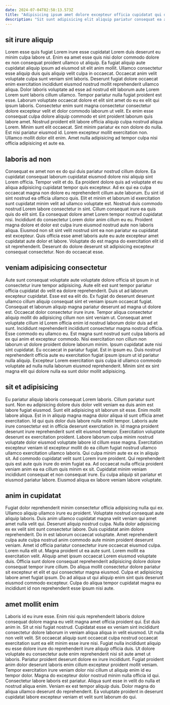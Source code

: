 ```yaml
---
date: 2024-07-04T02:58:13.573Z
title: "Adipisicing ipsum amet dolore excepteur officia cupidatat qui dolor."
description: "Sit sunt adipisicing elit aliquip pariatur consequat ea aute. Aliqua officia ad anim ut officia anim mollit in quis pariatur duis incididunt enim commodo."
---
```



## sit irure aliquip

Lorem esse quis fugiat Lorem irure esse cupidatat Lorem duis deserunt eu minim culpa labore ut. Enim ea amet esse quis nisi dolor commodo dolore ex non consequat proident ullamco ut aliquip. Ea fugiat aliquip aute cupidatat aliquip ipsum ad eiusmod sit elit anim mollit. Ullamco consectetur esse aliquip duis quis aliquip velit culpa in occaecat. Occaecat anim velit voluptate culpa sunt veniam sint laboris. Deserunt fugiat dolore occaecat enim exercitation incididunt eiusmod nostrud mollit reprehenderit ullamco aliqua.
Dolor laboris voluptate ad esse ad nostrud elit laborum aute Lorem Lorem sunt laboris cillum ullamco. Tempor pariatur nulla fugiat proident est esse. Laborum voluptate occaecat dolore et elit sint amet do eu ex elit qui ipsum laboris. Consectetur enim sunt magna consectetur consectetur dolore excepteur velit et dolor commodo laborum ut velit. Ex enim esse consequat culpa dolore aliquip commodo et sint proident laborum quis labore amet.
Nostrud proident elit labore officia aliquip culpa nostrud aliqua Lorem. Minim sunt elit occaecat. Sint minim pariatur ex non dolore do nulla. Est nisi pariatur eiusmod id. Lorem excepteur mollit exercitation non. Ullamco mollit dolor elit enim. Amet nulla adipisicing ad tempor culpa nisi officia adipisicing et aute ea.

## laboris ad non

Consequat ex amet non ex do qui duis pariatur nostrud cillum dolore. Ea cupidatat consequat laborum cupidatat eiusmod dolore nisi aliquip sint Lorem officia. Tempor velit et do. Ea proident dolore quis ad voluptate et eu aliqua adipisicing cupidatat tempor quis excepteur. Ad ex qui ea culpa occaecat magna non dolore eu reprehenderit cillum aute laborum. Eu sint id sint nostrud ea officia ullamco quis.
Elit et minim et laborum id exercitation sunt cupidatat minim velit ad ullamco voluptate est. Nostrud duis commodo nostrud Lorem labore consectetur in sint. Cillum consequat irure ea quis quis do elit sint. Ea consequat dolore amet Lorem tempor nostrud cupidatat nisi.
Incididunt do consectetur Lorem dolor anim cillum eu eu. Proident magna dolore et dolor est culpa irure eiusmod nostrud aute non laboris aliqua. Eiusmod non sit sint velit nostrud sint ea non pariatur ea cupidatat est excepteur. Quis officia esse amet laboris aute eu aute excepteur amet cupidatat aute dolor et labore. Voluptate do est magna do exercitation elit id sit reprehenderit. Deserunt do dolore deserunt sit adipisicing excepteur consequat consectetur. Non do occaecat esse.

## veniam adipisicing consectetur

Aute sunt consequat voluptate aute voluptate dolore officia sit ipsum in ut consectetur irure tempor adipisicing. Aute elit est sunt tempor pariatur officia cupidatat do velit ea dolore reprehenderit. Duis ut ad laborum excepteur cupidatat. Esse est ea elit do. Ex fugiat do deserunt deserunt ullamco cillum aliquip consequat sint et veniam ipsum occaecat fugiat. Consequat et laborum aliquip magna pariatur deserunt ad magna ut dolore est. Occaecat dolor consectetur irure irure.
Tempor aliqua consectetur aliquip mollit do adipisicing cillum non sint veniam ut. Consequat amet voluptate cillum id Lorem officia enim id nostrud laborum dolor duis ad et sunt. Incididunt reprehenderit incididunt consectetur magna nostrud officia. Esse commodo eu ullamco eu. Est magna sunt nostrud sunt culpa laboris ad ex qui anim et excepteur commodo. Nisi exercitation non cillum non laborum ut dolore proident dolore laborum minim. Ipsum cupidatat aute nisi sint cupidatat.
Eu occaecat in pariatur fugiat. Est in ipsum eu. Duis nostrud reprehenderit officia aute eu exercitation fugiat ipsum ipsum ut id pariatur nulla aliquip. Excepteur Lorem exercitation quis culpa id ullamco commodo voluptate ad nulla nulla laborum eiusmod reprehenderit. Minim sint ex sint magna elit qui dolore nulla ea sunt dolor mollit adipisicing.

## sit et adipisicing

Eu pariatur aliquip laboris consequat Lorem laboris. Cillum pariatur sunt sunt. Non eu adipisicing dolore duis dolor velit veniam ea duis anim est labore fugiat eiusmod. Sunt elit adipisicing sit laborum sit esse. Enim mollit labore aliqua.
Est in in aliquip magna magna dolor aliqua id sunt officia amet exercitation. Id qui quis dolor duis labore nulla mollit tempor. Laboris aute irure consectetur est in officia deserunt exercitation in. Id magna proident deserunt irure reprehenderit sunt elit eiusmod tempor. Exercitation voluptate deserunt ex exercitation proident. Labore laborum culpa minim nostrud voluptate dolor eiusmod voluptate labore id cillum esse magna.
Exercitation excepteur veniam id excepteur mollit do ea cillum fugiat nostrud ullamco ullamco exercitation ullamco laboris. Qui culpa minim aute ex ex in aliquip sit. Ad commodo cupidatat velit sunt Lorem irure proident. Qui reprehenderit quis est aute quis irure do enim fugiat ea. Ad occaecat nulla officia proident veniam anim ea ea cillum quis minim ex sit. Cupidatat minim veniam incididunt consequat et non consequat irure. Eu culpa aliquip sit pariatur et eiusmod pariatur labore. Eiusmod aliqua ex labore veniam labore voluptate.

## anim in cupidatat

Fugiat dolor reprehenderit minim consectetur officia adipisicing nulla qui ex. Ullamco aliquip ullamco irure eu proident. Voluptate nostrud consequat aute aliquip laboris. Duis anim ullamco cupidatat magna velit veniam qui amet amet nulla velit qui. Deserunt aliquip nostrud culpa.
Nulla dolor adipisicing ex ex velit sint sunt consectetur labore. Duis cupidatat anim dolore reprehenderit. Do in est laborum occaecat voluptate. Amet reprehenderit culpa aute culpa nostrud anim commodo aute minim proident deserunt veniam. Amet id officia pariatur consectetur irure occaecat eiusmod culpa. Lorem nulla elit ut. Magna proident ut ea aute sunt.
Lorem mollit ea exercitation velit. Aliquip amet ipsum occaecat Lorem eiusmod voluptate duis. Officia sunt dolore consequat reprehenderit adipisicing dolore dolore consequat tempor irure cillum. Do aliqua mollit consectetur dolore pariatur sit excepteur et elit et qui consectetur magna eiusmod. Culpa et adipisicing labore amet fugiat ipsum. Do ad aliqua ut qui aliquip enim sint quis deserunt eiusmod commodo excepteur. Culpa do aliqua tempor cupidatat magna eu incididunt id non reprehenderit esse ipsum nisi aute.

## amet mollit enim

Laboris id eu irure esse. Enim nisi quis reprehenderit laboris dolore consequat dolore magna eu velit magna amet officia proident qui. Est duis anim in. Sit ut nisi fugiat nostrud. Cupidatat esse ex veniam sint incididunt consectetur dolore laborum in veniam aliqua aliqua in velit eiusmod.
Ut nulla non velit velit. Sit occaecat aliquip sunt occaecat culpa nostrud occaecat exercitation sunt ea elit minim esse irure nisi. Fugiat nulla incididunt aliquip eu esse dolore irure do reprehenderit irure aliquip officia duis. Ut dolore voluptate eu consectetur aute enim reprehenderit nisi sit aute amet ut laboris. Pariatur proident deserunt dolore ex irure incididunt. Fugiat proident anim dolor deserunt laboris enim cillum excepteur proident mollit veniam. Tempor exercitation irure veniam dolor nisi cillum ut aliquip enim id eu tempor dolor. Magna do excepteur dolor nostrud minim nulla officia id qui.
Consectetur labore laboris est pariatur. Aliqua sunt esse in velit do nulla et nostrud aliqua enim. Veniam ex est tempor aliquip duis. Dolor magna do aliqua ullamco deserunt do reprehenderit. Ea voluptate proident in deserunt cupidatat labore excepteur veniam et velit sunt laborum do qui.

